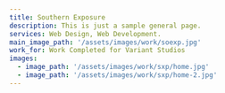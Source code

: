 ```yaml
---
title: Southern Exposure
description: This is just a sample general page.
services: Web Design, Web Development.
main_image_path: '/assets/images/work/soexp.jpg'
work_for: Work Completed for Variant Studios
images:
  - image_path: '/assets/images/work/sxp/home.jpg'
  - image_path: '/assets/images/work/sxp/home-2.jpg'
---
```

